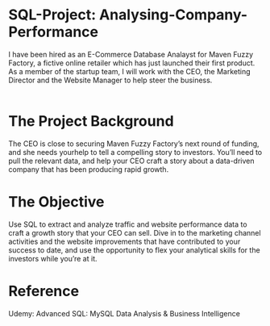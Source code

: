 # SQL-Project: Analysing-Company-Performance
I have been hired as an E-Commerce Database Analayst for Maven Fuzzy Factory, a fictive online retailer which has just launched their first product. As a member of the startup team, I will work with the CEO, the Marketing Director and the Website Manager to help steer the business. <br>
<br>
# The Project Background
The CEO is close to securing Maven Fuzzy Factory’s next round of funding, and she needs yourhelp to tell a compelling story to investors. You’ll need to pull the relevant data, and help your CEO craft a story about a data-driven company that has been producing rapid growth.

# The Objective
Use SQL to extract and analyze traffic and website performance data to craft a growth story that your CEO can sell. Dive in to the marketing channel activities and the website improvements that have contributed to your success to date, and use the opportunity to flex your analytical skills for the investors while you’re at it.

# Reference
Udemy: Advanced SQL: MySQL Data Analysis & Business Intelligence
